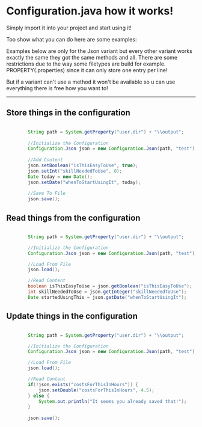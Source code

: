 # Configuration.java how it works!

Simply import it into your project and start using it!

Too show what you can do here are some examples:

Examples below are only for the Json variant but every other variant works exactly the same they got the same methods and all.
There are some restrictions due to the way some filetypes are build for example. PROPERTY(.properties) since it can only store one entry per line!

But if a variant can't use a method it won't be available so u can use everything there is free how you want to!

___

## Store things in the configuration

```java

        String path = System.getProperty("user.dir") + "\\output";
        
        //Initialize the Configuration
        Configuration.Json json = new Configuration.Json(path, "test");
        
        //Add Content
        json.setBoolean("isThisEasyToUse", true);
        json.setInt("skillNeededToUse", 0);
        Date today = new Date();
        json.setDate("whenToStartUsingIt", today);
        
        //Save To File
        json.save();

```
## Read things from the configuration

```java

        String path = System.getProperty("user.dir") + "\\output";

        //Initialize the Configuration
        Configuration.Json json = new Configuration.Json(path, "test");

        //Load From File
        json.load();

        //Read Content
        boolean isThisEasyToUse = json.getBoolean("isThisEasyToUse");
        int skillNeededToUse = json.getInteger("skillNeededToUse");
        Date startedUsingThis = json.getDate("whenToStartUsingIt");

```

## Update things in the configuration

```java

        String path = System.getProperty("user.dir") + "\\output";

        //Initialize the Configuration
        Configuration.Json json = new Configuration.Json(path, "test");

        //Load From File
        json.load();

        //Read Content
        if(!json.exists("costsForThisInHours")) {
            json.setDouble("costsForThisInHours", 4.5);
        } else {
            System.out.println("It seems you already saved that!");
        }
        
        json.save();


```
